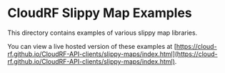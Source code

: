 # CloudRF Slippy Map Examples

This directory contains examples of various slippy map libraries.

You can view a live hosted version of these examples at [https://cloud-rf.github.io/CloudRF-API-clients/slippy-maps/index.html](https://cloud-rf.github.io/CloudRF-API-clients/slippy-maps/index.html).
